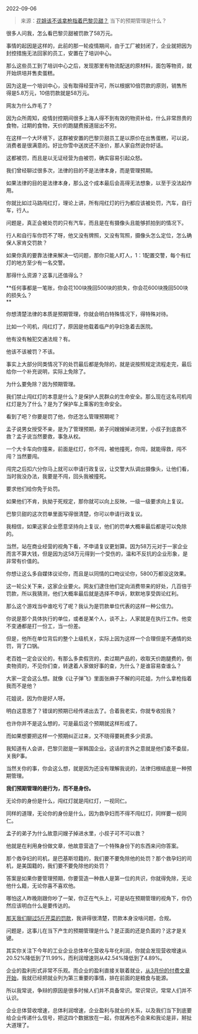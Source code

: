 2022-09-06

> 来源：[花姐该不该拿枪指着巴黎贝甜？](http://mp.weixin.qq.com/s?__biz=MzU3NDc5Nzc0NQ==&mid=2247520097&idx=1&sn=fa3cc43cecff19be3caf3d1f7463cba9&chksm=fd2e2dbfca59a4a96a0a7ac362981a98fe495cb3322c89a93ab6cb7783424c3b1da62ae5119b&scene=27#wechat_redirect)
> 当下的预期管理是什么？

很多人问我，怎么看巴黎贝甜被罚款了58万元。  

事情的起因是这样的，此前的那一轮疫情期间，由于工厂被封闭了，企业就把因为封控措施无法回家的员工，安置在了培训中心。  

那么这些员工到了培训中心之后，发现那里有物流配送的原材料，面包等物资，就开始烘培并售卖蛋糕。

因为这是一个培训中心，没有取得经营许可，所以根据10倍罚款的原则，销售所得是5.8万元，10倍罚款就是58万元。

网友为什么炸毛了？  

因为众所周知，疫情封控期间很多上海人得不到有效的物资补给，什么非常昂贵的食物，过期的食物，天价的跑腿费报道层出不穷。  

在这样一个大环境下，这群被安置的巴黎贝甜员工是以原价在出售蛋糕，可以说，消费者是很满意的。好比你雪中送炭还不涨价，那人家自然说你好话。

这都被罚，而且是以无证经营为由被罚，确实容易引起众怒。

我们曾经聊过很多次，法律的目的不是法律本身，而是管理预期。

如果法律的目的是法律本身，那么这个成本最后会高得无法想象，以至于没法起作用。  

你就比如过马路闯红灯，理论上讲，所有闯红灯的行为都应该被处罚，汽车，自行车，行人。

问题是，真正会被处罚的只有汽车，而且是在有摄像头且能够抓拍到的情况下。

行人和自行车你罚不了呀，他又没有牌照，又没有驾照，摄像头怎么定位，怎么确保人家肯交罚款？  

如果你真的要靠法律来解决一切问题，那你只能人盯人，1：1配置交警，每个有红灯的地方至少有一名交警。  

那得什么资源？这事儿还值得么？  

 **任何事都是一笔账，你会花100块挽回500块的损失，你会花600块挽回500块的损失么？  
**

你想清楚法律的本质是预期管理，你就会明白特殊情况下，得特殊对待。  

比如一个司机，闯红灯了，原因是他载着临产的孕妇急着去医院。

他有没有触犯交通法规？有。

他该不该被罚？不该。

事实上大部分同类情况下的处罚最后都是免除的，就是说按照规定流程走完，最后给你一个补充说明，实际上免除了。  

为什么要免除？因为预期管理。

我们禁止闯红灯的本意是什么？是保护人民群众的生命安全。那么现在这名司机闯红灯是为了什么？是为了保护车上乘客的生命安全。  

看到了吧？你要是罚了他，你还怎么管理预期呢？  

孟子说男女授受不亲，是为了管理预期，弟子问嫂嫂掉进河里，小叔子到底救不救？孟子说当然要救，事急从权。  

一个大卡车向你撞来，前面是红灯，你不闯，被他撞死，你闯，就能得救，闯不闯？当然要闯。  

闯完之后扣六分你马上就可以申请行政复议，让交警大队调出摄像头，让他们看，当时我没办法，我要是不闯，回头我被撞死。  

要求他们给你免于处罚。

如果他们不肯，执拗于死规定，那你就可以向上反映，一级一级要求向上复议。  

巴黎贝甜的这次罚单里面写得很清楚，你可以申请行政复议。  

我相信，如果这家企业愿意坚持向上复议，他们的罚单大概率最后都是可以免除的。  

当然，站在商业经营的视角下看，不申请复议更划算。因为58万元对于一家企业而言不算大钱，但是因为这58万元得到一个受伤的，温和不反抗的企业形象，是非常有价值的。  

你想让这么多自媒体议论你，而且是以同情的口吻议论你，5800万都没这效果。  

这一轮公关下来，这家企业要火。网友们逮住他们定向消费带来的好处，几百倍于罚款，所以我猜测，他们大概率最后就是选择不申诉，默默地享受舆论红利。  

那么这个游戏当中谁吃亏了呢？我认为是罚款单位代表的这样一种公信力。  

你说是那个具体执行的单位，或者是某个人，谈不上，人家就是在执行工作。他变不变通都是打一份工，当一份差。

但是，他所在单位背后的整个上级机关，实际上因为这样一个合理但是不通情的处罚，背了口锅。  

老百姓一定会议论的，有那么多卖假货的，卖过期产品的，收取天价跑腿费的，倒卖物资的，不见你们查，转逮着人家做好事的查，为什么？是谁容易查谁么？  

大家一定会这么想。就像《让子弹飞》里面张麻子不解的问花姐，为什么拿枪指着我而不是他？  

花姐说，因为你是好人呀。  

明白这意思了？错误的预期已经传递出去了。合着我老实，你就专收拾我？  

也许你并不是这么想的，可是最后这个预期就这样形成了。  

而如果想要把这样一个预期纠正过来，又不晓得要耗费多少资源。  

我知道有人会讲，巴黎贝甜是一家韩国企业。这话的言外之意就是他们委不委屈，关我P事。  

当然关你的事，你会这么想，就是因为还没有理解我说的，法律归根结底是一种预期管理。  

 **我们预期管理的是行为，而不是身份。**

无论你的身份是什么，闯红灯就是闯红灯，一视同仁。

同样的道理，无论你的身份是什么，因为救孕妇而不得不闯红灯，同样要一视同仁。

孟子的弟子为什么故意问嫂子掉进水里，小叔子可不可以救？  

他就是在利用身份做文章，他故意营造了一个特殊身份下的东西来问你答案。  

那个救孕妇的司机，是巴基斯坦籍的，我们要不要免除他的处罚？那个救孕妇的司机，是美国籍的，我们要不要免除他的处罚？

答案是如果你要管理预期，你要营造一种救人是第一位的共识，你就得免除，无论他什么籍，无论你喜不喜欢他。

哪怕这人昨晚刚跟你吵了一架，你正在气头上，可是站在预期管理的视角下，你仍然应该明白什么是要传达的。

[那天我们聊过5斤芹菜的罚款](http://mp.weixin.qq.com/s?__biz=MzU0MjYwNDU2Mw==&mid=2247507476&idx=1&sn=dfa2f38943cdb66f419094944fbce31f&chksm=fb1ab268cc6d3b7ea5f020eff31ad82d91f71a5e7dec26965091a331d956ce16b89cb0d47e35&scene=21#wechat_redirect)，我讲得很清楚，罚款本身没啥问题，合规。

问题是，这事儿在当下产生的预期管理是什么？是正面的还是负面的？这才是关键。  

其实你关注下今年的工业企业总体年化营收与年化利润，你就会发现营收增速从20.52%降低到了11.99%，而利润增速则从42.54%降低到了4.89%。  

企业的盈利形式非常不乐观。而企业的盈利直接关联着就业，[从3月份的付费文章开始](https://mp.weixin.qq.com/s?__biz=MzU0MjYwNDU2Mw==&mid=2247504457&idx=1&sn=b0b3257cfcfbb2ef1c48c3693dfcb92e&chksm=fb1abe35cc6d3723f968a998345bd229c4ef54cb2dcc560d54c2415e267e570b9e9d36e6a3b5&payreadticket=HGQ6Kggp9SAQlFOHIk8eEc6-TWpdkhcMoIzzh4ndwd2uktaTwdyv1ZNCnXw75l3-C_twrEo&scene=21#wechat_redirect)，我就已经把就业列为第三重要的事情，排在前面的是粮食与能源。  

所以我常说，争辩的原因是很多时候人们并不具备常识。常识常识，常常人们并不认识。  

企业总体营收增速，总体利润增速，企业盈利与就业的关系，以及我们当下到底要给企业传递什么信号，把这四个数据放在一起，你就再也不会来和我论是非，掰扯大道理了。

